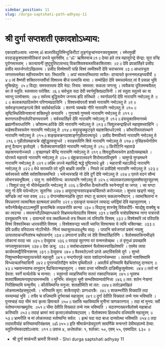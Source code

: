 ```yaml
---
sidebar_position: 11
slug: /durga-saptshati-path-adhyay-11
---
```

# श्री दुर्गा सप्तशती एकादशोऽध्याय:

एकादशोऽध्याय:
ध्यानम्
ॐ बालरविद्युतिमिन्दुकिरीटां तुङ्‌गंकुचांनयनत्रययुक्‍ताम् ।
स्मेरमुखीं वरदाङ्‌कुशपाशाभीतिकरां प्रभजे भुवनेशीम् ॥
'ॐ' ऋषिरुवाच॥१॥
देव्या हते तत्र महासुरेन्द्रे
सेन्द्रा: सुरा वन्हि पुरोगमास्ताम् ।
कात्यायनीं तुष्टुवुरिष्टलाभाद्
विकाशिवक्त्राब्जविकाशिताशा: ॥२॥
देवि प्रपन्नार्तिहरे प्रसीद
प्रसीद मातर्जगतोऽखिलस्य ।
प्रसीद विश्वेश्‍वरी पाहि विश्वं
त्वमीश्वरी देवि चराचरस्य ॥३॥
आधारभूता जगतस्त्वमेका
महीस्वरूपेण यत: स्थितासि ।
अपां स्वरूपस्थितया त्वयैत-
दाप्यायते कृत्स्नमलङ्‌घ्यवीर्ये ॥४॥
त्वं वैष्णवी शक्तिरनन्तवीर्या
विश्‍वस्य बीजं परमासि माया ।
सम्मोहितं देवि समस्तमेतत्
त्वं वै प्रसन्ना भुवि मुक्‍तिहेतु: ॥५॥
विद्या: समस्तास्तव देवि भेदा:
स्त्रिय: समस्ता: सकला जगत्सु ।
त्वयैकया पूरितमम्बयैतत्
का ते स्तुति: स्तव्यपरा परोक्‍ति: ॥६॥
सर्वभूता यदा देवी स्वर्गमुक्‍तिप्रदायिनी ।
त्वं स्तुता स्तुतये का वा भवन्तु परमोक्‍तय: ॥७॥
सर्वस्य बुद्धिरूपेण जनस्य ह्रदि संस्थिते ।
स्वर्गापवर्गदे देवि नारायणि नमोऽस्तु ते ॥८॥
कलाकाष्ठादिरूपेण परिणामप्रदायिनि ।
विश्वस्योपरतौ शक्‍ते नारायणि नमोऽस्तु ते ॥९॥
सर्वमङ्‌गलमांङ्‌गल्ये शिवे सर्वार्थसाधिके ।
शरण्ये त्र्यम्बके गौरि नारायणि नमोऽस्तु ते ॥१०॥
सृष्टिस्थितिविनाशानां शक्‍तिभूते सनातनि ।
गुणाश्रये गुणमये नारायणि नमोऽस्तु ते ॥११॥
शरणागतदीनार्तपरित्राणपरायणे ।
सर्वस्यार्तिहरे देवि नारायणि नमोऽस्तु ते ॥१२॥
हंसयुक्‍तविमानस्थे ब्रह्माणीरूपधारिणि ।
कौशाम्भ:क्षरिके देवि नारायणि नमोऽस्तु ते ॥१३॥
त्रिशूलचन्द्राहिधरे महावृषभवाहिनि ।
माहेश्‍वरीस्वरूपेण नारायणि नमोऽस्तु ते ॥१४॥
मयुरकुक्कुटवृते महाशक्‍तिधरेऽनघे ।
कौमारीरूपसंस्थाने नारायणि नमोऽस्तु ते ॥१५॥
शङ्‌खचक्रगदाशाङ्‌र्गगृहीतपरमायुधे ।
प्रसीद वैष्णवीरूपे नारायणि नमोऽस्तु ते ॥१६॥
गृहीतोग्रमहाचक्रे दंष्ट्रोद्धृतवसुन्धरे ।
वराहरूपिणि शिवे नारायणि नमोऽस्तु ते ॥१७॥
नृसिंहरूपेणोग्रेण हन्तुं दैत्यान् कृतोद्यमे ।
त्रैलोक्यत्राणसहिते नारायणि नमोऽस्तु ते ॥१८॥
किरीटिनि महावज्रे सहस्रनयनोज्ज्वले ।
वृत्रप्राणहरे चैन्द्रि नारायणि नमोऽस्तु ते ॥१९॥
शिवदूतीस्वरूपेण हतदैत्यमहाबले ।
घोररूपे महारावे नारायणि नमोऽस्तु ते ॥२०॥
दंष्ट्राकरालवदने शिरोमालाविभूषणे ।
चामुण्डे मुण्डमथने नारायणि नमोऽस्तु ते ॥२१॥
लक्ष्मि लज्जे महाविद्ये श्रद्धे पुष्टिस्वधे ध्रुवे ।
महारात्री महाऽविद्ये नारायणि नमोऽस्तु ते ॥२२॥
मेधे सरस्वति वरे भूति बाभ्रवि तामसि ।
नियते त्वं प्रसीदेशे नारायणि नमोऽस्तु ते ॥२३॥
सर्वस्वरूपे सर्वेशे सर्वशक्‍तिसमन्विते ।
भयेभ्यस्त्राहि नो देवि दुर्गे देवि  नमोऽस्तु ते ॥२४॥
एतत्ते वदनं सौम्यं लोचनत्रयभूषितम् ।
पातु न: सर्वभीतिभ्य: कात्यायनि नमोऽस्तु ते ॥२५॥
ज्वालाकरालमत्युग्रमशेषासुरसूदनम् ।
त्रिशूलं पातु नो भीतेर्भद्रकालि नमोऽस्तु ते ॥२६॥
हिनस्ति दैत्यतेजांसि स्वनेनापूर्य या जगत् ।
सा घण्टा पातु नो देवि पापेभ्योऽन: सुतानिव ॥२७॥
असुरासृग्वसापङ्‌कचर्चितस्ते करोज्ज्वल:।
शुभाय खड्‌गो भवतु चण्डिके त्वां नता वयम् ॥२८॥
रोगानशेषानपहंसि तुष्टा
रुष्टा तु कामान् सकलानभीष्टान् ।
त्वामाश्रितानां न विपन्नराणां
त्वामाश्रिता ह्याश्रयतां प्रयान्ति ॥२९॥
एतत्कृतं यत्कदनं त्वयाद्य
धर्मद्विषां देवि महासुराणाम् ।
रूपैरनेकैर्बहुधाऽऽत्ममूर्तिं
कृत्वाम्बिके तत्प्रकरोति कान्या ॥३०॥
विद्यासु शास्त्रेषु विवेकदीपै-
ष्वाद्येषु वाक्येषु च का त्वदन्या ।
ममत्वगर्तेऽतिमहान्धकारे
विभ्रामयत्येतदतीव विश्वम् ॥३१॥
रक्षांसि यत्रोग्रविषाश्र्च नागा
यत्रारयो दस्युबलानि यत्र ।
दावानलो यत्र तथाब्धिमध्ये
तत्र स्थिता त्वं परिपासि विश्वम् ॥३२॥
विश्वेश्‍वरि त्वं परिपासि विश्वं
विश्वात्मिका धारयसीति विश्वम् ।
विश्वेशवन्द्या भवती भवन्ति
विश्वाश्रया ये त्वयि भक्‍तिनम्रा: ॥३३॥
देवि प्रसीद परिपालय नोऽरिभीते-
र्नित्यं यथासुरवधादधुनैव सद्य: ।
पापानि सर्वजगतां प्रशमं नयाशु
उत्पातपाकजनितांश्‍च महोपसर्गान् ॥३४॥
प्रणतानां प्रसीद त्वं देवि विश्‍वार्तिहारिणि ।
त्रैलोक्यवासिनामीड्‍ये लोकानां वरदा भव ॥३५॥
देव्युवाच ॥३६॥
वरदाहं सुरगणा वरं यन्मनसेच्छथ ।
तं वृणुध्वं प्रयच्छामि जगतामुपकारकम् ॥३७॥
देवा ऊचु: ॥३८॥
सर्वाबाधाप्रशमनं त्रैलोक्यस्याखिलेश्वरि ।
एवमेव त्वया कार्यमस्मद्वैरिविनाशनम् ॥३९॥
देव्युवाच ॥४०॥
वैवस्वतेऽन्तरे प्राप्ते अष्टविंशतिमे युगे ।
शुम्भो निशुम्भश्‍चैवान्यावुत्पत्स्येते महासुरौ ॥४१॥
नन्दगोपगृहे जाता यशोदागर्भसम्भवा ।
ततस्तौ नाशयिष्यामि विन्ध्याचलनिवासिनी ॥४२॥
पुनरप्यतिरौद्रेण रूपेण पृथिवीतले ।
अवतीर्य हनिष्यामि वैप्रचित्तांस्तु दानवान् ॥४३॥
भक्षयन्त्याश्‍च तानुग्रान् वैप्रचित्तान्महासुरान् ।
रक्‍ता दन्ता भविष्यति दाडिमीकुसुमोपमा: ॥४४॥
ततो मां देवता: स्वर्गे मर्त्यलोके च मानवा: ।
स्तुवन्तो व्याहरिष्यन्ति सततं रक्‍तदन्तिकाम् ॥४५॥
भूयश्‍च शतवार्षिक्यामनावृष्ट्यामनम्भसि ।
मुनिभि: संस्तुता भूमौ सम्भविष्याम्ययोनिजा ॥४६॥
तत: शतेन नेत्राणां निरीक्षिष्यामि यन्मुनीम् ।
कीर्तयिष्यन्ति मनुजा: शताक्षीमिति मां तत: ॥४७॥
ततोऽहमखिलं लोकमात्मदेहसमुद्‌भवै: ।
भरिष्यामि सुरा: शाकैरावृष्टे: प्राणधारकै: ॥४८॥
शाकम्भरीति विख्यातिं तदा यस्याम्यहं भुवि ।
तत्रैव च वधिष्यामि दुर्गमाख्यं महासुरम् ॥४९॥
दुर्गा देवीति विख्यातं तन्मे नाम भविष्यति ।
पुनश्‍चाहं यदा भीमं रूपं कृत्वा हिमाचले ॥५०॥
रक्षांसि भक्षयिष्यामि मुनीनां त्राणकारणात् ।
तदा मां मुनय: सर्वे स्तोष्यन्त्यानम्रमूर्तय: ॥५१॥
भीमा देवीति विख्यातं तन्मे नाम भविष्यति ।
यदारुणाख्यस्त्रैलोक्ये महाबाधां करिष्यति ॥५२॥
तदाहं भ्रामरं रूपं कृत्वाऽसंख्येयषट्‌पदम् ।
त्रैलोक्यस्य हितार्थाय वधिष्यामि महासुरम् ॥५३॥
भ्रामरीति च मां लोकास्तदा स्तोष्यन्ति सर्वत: ।
इत्थं यदा यदा बाधा दानवोत्था भविष्यति ॥५४॥
तदा तदावतीर्याहं करिष्याम्यरिसंक्षयम् ॥ॐ॥५५॥
इति श्रीमार्कण्डेयपुराणे सावर्णिके मन्वन्तरे
देवीमाहात्म्ये देव्या: स्तुतिर्नामकादशोऽध्याय:
॥११॥
उवाच ४, अर्धश्‍लोक: १, श्‍लोका: ५०,
एवम् ५५,
एवमादित: ६३० ॥
- श्री दुर्गा शाकंभरी भ्रामरी विजयते -
<span class='index-text'> Shri durga saptshati adhyay 11 </span>